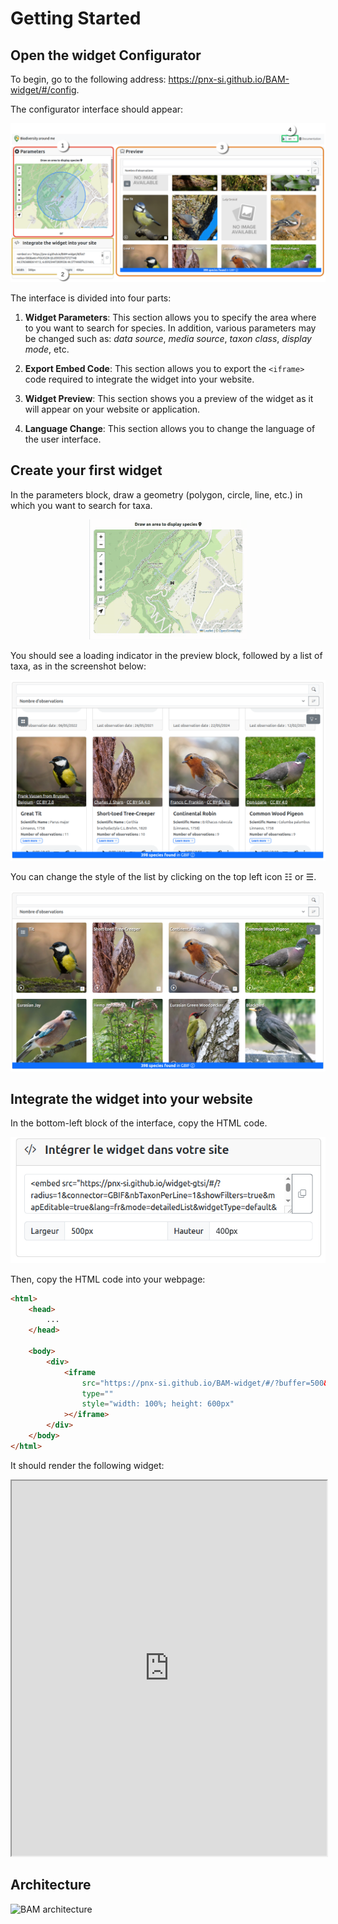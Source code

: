 # Getting Started

## Open the widget Configurator

To begin, go to the following address: https://pnx-si.github.io/BAM-widget/#/config.

The configurator interface should appear:

![Configurator Interface](images/config_page.png)

The interface is divided into four parts:

1. **Widget Parameters**: This section allows you to specify the area where to you want to search for species. In addition, various parameters may be changed such as: _data source_, _media source_, _taxon class_, _display mode_, etc.

2. **Export Embed Code**: This section allows you to export the `<iframe>` code required to integrate the widget into your website.

3. **Widget Preview**: This section shows you a preview of the widget as it will appear on your website or application.

4. **Language Change**: This section allows you to change the language of the user interface.

## Create your first widget

In the parameters block, draw a geometry (polygon, circle, line, etc.) in which you want to search for taxa.

<div style="text-align:center;">
  <img src="images/select_geometry.gif" style="width:50%"/>
</div>

You should see a loading indicator in the preview block, followed by a list of taxa, as in the screenshot below:

![Taxa Search Result](images/first_result.png)

You can change the style of the list by clicking on the top left icon ☷ or ☰.

![Gallery View Display](images/first_result_gallery.png)

## Integrate the widget into your website

In the bottom-left block of the interface, copy the HTML code.

![Share Button](images/share_button2.png)

Then, copy the HTML code into your webpage:

```html
<html>
    <head>
        ...
    </head>

    <body>
        <div>
            <iframe
                src="https://pnx-si.github.io/BAM-widget/#/?buffer=500&wkt=POLYGON ((6.065733348121989 44.576553304564825, 6.0654911292327265 44.57830781799968, 6.064772991141251 44.57999495639761, 6.063606495426499 44.581549875401485, 6.062036445756115 44.58291280750781, 6.060123169780968 44.58403136085271, 6.057940202071561 44.584862534908495, 6.055571456941543 44.58537437527727, 6.053108 44.585547203637255, 6.050644543058457 44.58537437527727, 6.048275797928439 44.584862534908495, 6.046092830219032 44.58403136085271, 6.044179554243885 44.58291280750781, 6.042609504573501 44.581549875401485, 6.0414430088587485 44.57999495639761, 6.040724870767273 44.57830781799968, 6.040482651878011 44.576553304564825, 6.040725617998898 44.57479884406682, 6.041444389562768 44.57311185642028, 6.04261130855026 44.57155716303179, 6.044181506854287 44.57019449705699, 6.046094634195841 44.56907620984364, 6.04827717863253 44.56824526140327, 6.050645290290133 44.5677335717859, 6.053108 44.56756079636277, 6.055570709709867 44.5677335717859, 6.05793882136747 44.56824526140327, 6.060121365804159 44.56907620984364, 6.062034493145714 44.57019449705699, 6.06360469144974 44.57155716303179, 6.064771610437232 44.57311185642028, 6.0654903820011015 44.57479884406682, 6.065733348121989 44.576553304564825))&connector=GBIF&nbTaxonPerLine=4&showFilters=true&mapEditable=true&lang=fr&mode=gallery&widgetType=mapList&hybridTaxonList=true&GBIF_ENDPOINT=https://api.gbif.org/v1&LIMIT=300&NB_PAGES=10&soundSource=gbif&imageSource=wikidata"
                type=""
                style="width: 100%; height: 600px"
            ></iframe>
        </div>
    </body>
</html>
```

It should render the following widget:

<iframe src="https://pnx-si.github.io/BAM-widget/#/?buffer=500&wkt=POLYGON ((6.065733348121989 44.576553304564825, 6.0654911292327265 44.57830781799968, 6.064772991141251 44.57999495639761, 6.063606495426499 44.581549875401485, 6.062036445756115 44.58291280750781, 6.060123169780968 44.58403136085271, 6.057940202071561 44.584862534908495, 6.055571456941543 44.58537437527727, 6.053108 44.585547203637255, 6.050644543058457 44.58537437527727, 6.048275797928439 44.584862534908495, 6.046092830219032 44.58403136085271, 6.044179554243885 44.58291280750781, 6.042609504573501 44.581549875401485, 6.0414430088587485 44.57999495639761, 6.040724870767273 44.57830781799968, 6.040482651878011 44.576553304564825, 6.040725617998898 44.57479884406682, 6.041444389562768 44.57311185642028, 6.04261130855026 44.57155716303179, 6.044181506854287 44.57019449705699, 6.046094634195841 44.56907620984364, 6.04827717863253 44.56824526140327, 6.050645290290133 44.5677335717859, 6.053108 44.56756079636277, 6.055570709709867 44.5677335717859, 6.05793882136747 44.56824526140327, 6.060121365804159 44.56907620984364, 6.062034493145714 44.57019449705699, 6.06360469144974 44.57155716303179, 6.064771610437232 44.57311185642028, 6.0654903820011015 44.57479884406682, 6.065733348121989 44.576553304564825))&connector=GBIF&nbTaxonPerLine=4&showFilters=true&mapEditable=true&lang=fr&mode=gallery&widgetType=mapList&hybridTaxonList=true&GBIF_ENDPOINT=https://api.gbif.org/v1&LIMIT=300&NB_PAGES=10&soundSource=gbif&imageSource=wikidata" type="" style="width: 100%; height: 600px"  ></iframe>

## Architecture

![BAM architecture](https://geonature.fr/documents/autres/BAM/BAM-schema-v2.png)
